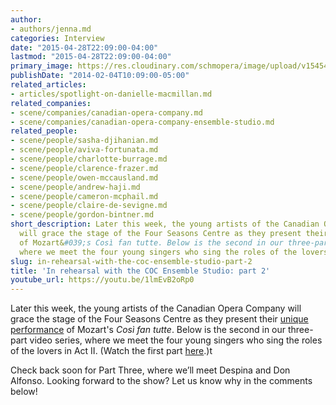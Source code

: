 ```yaml
---
author:
- authors/jenna.md
categories: Interview
date: "2015-04-28T22:09:00-04:00"
lastmod: "2015-04-28T22:09:00-04:00"
primary_image: https://res.cloudinary.com/schmopera/image/upload/v1545409169/media/webhook-uploads/1430273201258/IMG_2302.jpg.jpg
publishDate: "2014-02-04T10:09:00-05:00"
related_articles:
- articles/spotlight-on-danielle-macmillan.md
related_companies:
- scene/companies/canadian-opera-company.md
- scene/companies/canadian-opera-company-ensemble-studio.md
related_people:
- scene/people/sasha-djihanian.md
- scene/people/aviva-fortunata.md
- scene/people/charlotte-burrage.md
- scene/people/clarence-frazer.md
- scene/people/owen-mccausland.md
- scene/people/andrew-haji.md
- scene/people/cameron-mcphail.md
- scene/people/claire-de-sevigne.md
- scene/people/gordon-bintner.md
short_description: Later this week, the young artists of the Canadian Opera Company
  will grace the stage of the Four Seasons Centre as they present their unique performance
  of Mozart&#039;s Così fan tutte. Below is the second in our three-part video series,
  where we meet the four young singers who sing the roles of the lovers in Act II.
slug: in-rehearsal-with-the-coc-ensemble-studio-part-2
title: 'In rehearsal with the COC Ensemble Studio: part 2'
youtube_url: https://youtu.be/1lmEvB2oRp0
---
```


Later this week, the young artists of the Canadian Opera Company will grace the stage of the Four Seasons Centre as they present their [unique performance](http://www.coc.ca/PerformancesAndTickets/1314Season/CosiFanTutte/EnsembleStudioPerformance.aspx) of Mozart's _Così fan tutte_. Below is the second in our three-part video series, where we meet the four young singers who sing the roles of the lovers in Act II. (Watch the first part [here](http://http://schmopera.com/in-rehearsal-the-coc-ensemble-studio-part-1/).)t

Check back soon for Part Three, where we’ll meet Despina and Don Alfonso. Looking forward to the show? Let us know why in the comments below!
